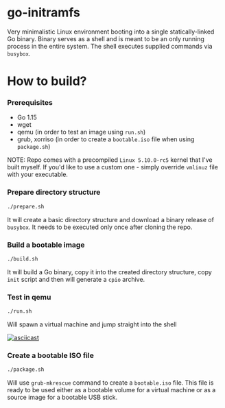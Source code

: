 # go-initramfs

Very minimalistic Linux environment booting into a single statically-linked Go binary. Binary serves as a shell and is meant to be an only running process in the entire system. The shell executes supplied commands via `busybox`.

# How to build?

### Prerequisites

- Go 1.15
- wget
- qemu (in order to test an image using `run.sh`)
- grub, xorriso (in order to create a `bootable.iso` file when using `package.sh`)
     
NOTE: Repo comes with a precompiled `Linux 5.10.0-rc5` kernel that I've built myself. If you'd like to use a custom one - simply override `vmlinuz` file with your executable.

### Prepare directory structure

```bash
./prepare.sh
```

It will create a basic directory structure and download a binary release of `busybox`. It needs to be executed only once after cloning the repo.

### Build a bootable image

```bash
./build.sh
```

It will build a Go binary, copy it into the created directory structure, copy `init` script and then will generate a `cpio` archive.

### Test in qemu

```bash
./run.sh
```

Will spawn a virtual machine and jump straight into the shell

[![asciicast](https://asciinema.org/a/lsWOtSk7woZ3ovBua6a0hEixb.png)](https://asciinema.org/a/lsWOtSk7woZ3ovBua6a0hEixb)

### Create a bootable ISO file

```bash
./package.sh
```

Will use `grub-mkrescue` command to create a `bootable.iso` file. This file is ready to be used either as a bootable volume for a virtual machine or as a source image for a bootable USB stick.
